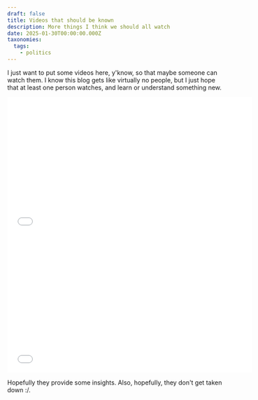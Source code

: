 ```yaml
---
draft: false
title: Videos that should be known
description: More things I think we should all watch
date: 2025-01-30T00:00:00.000Z
taxonomies:
  tags:
    - politics
---
```


I just want to put some videos here, y'know, so that maybe someone can watch them. I know this blog gets like virtually no people, but I just hope that at least one person watches, and learn or understand something new.

<iframe width="560" height="315" src="[https://www.youtube.com/embed/0YFdwfNh5vs?si=wZKKs7ooq9F4vMhA](https://www.youtube.com/embed/0YFdwfNh5vs?si=wZKKs7ooq9F4vMhA)" title="YouTube video player" frameborder="0" allow="accelerometer; autoplay; clipboard-write; encrypted-media; gyroscope; picture-in-picture; web-share" referrerpolicy="strict-origin-when-cross-origin" allowfullscreen></iframe>

<iframe width="560" height="315" src="[https://www.youtube.com/embed/ZfBkw0j-QIs?si=6hHm5etrF6lPtBo5](https://www.youtube.com/embed/ZfBkw0j-QIs?si=6hHm5etrF6lPtBo5)" title="YouTube video player" frameborder="0" allow="accelerometer; autoplay; clipboard-write; encrypted-media; gyroscope; picture-in-picture; web-share" referrerpolicy="strict-origin-when-cross-origin" allowfullscreen></iframe>

Hopefully they provide some insights. Also, hopefully, they don't get taken down :/.
